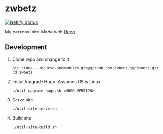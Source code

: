 # zwbetz

[![Netlify Status](https://api.netlify.com/api/v1/badges/b2612da3-c505-44d0-a0c9-e628a3aa4994/deploy-status)](https://app.netlify.com/sites/elegant-davinci-b09eb7/deploys)

My personal site. Made with [Hugo](https://gohugo.io/)

## Development

1. Clone repo and change to it
    ```
    git clone --recurse-submodules git@github.com:zwbetz-gh/zwbetz.git
    cd zwbetz
    ```
1. Install/upgrade Hugo. Assumes OS is Linux
    ```
    ./util-upgrade-hugo.sh <HUGO_VERSION>
    ```
1. Serve site
    ```
    ./util-site-serve.sh
    ```
1. Build site
    ```
    ./util-site-build.sh
    ```

